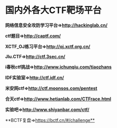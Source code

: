 # **国内外各大CTF靶场平台**



**网络信息安全攻防学习平台⇒<http://hackinglab.cn/>**

**ctf题目⇒<http://captf.com/>**

**XCTF_OJ练习平台⇒<http://oj.xctf.org.cn/>**

**Jlu.CTF⇒<http://ctf.3sec.cn/>**

**i春秋ctf挑战⇒<http://www.ichunqiu.com/tiaozhans>**

**IDF实验室⇒<http://ctf.idf.cn/>**

**米安网ctf⇒<http://ctf.moonsos.com/pentest>**

**合天ctf⇒<http://www.hetianlab.com/CTFrace.html>**

**实验吧⇒<http://www.shiyanbar.com/ctf/>**

**BCTF复盘⇒<https://bctf.cn/#/challenge**>

